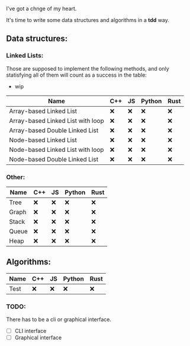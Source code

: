 I've got a chnge of my heart.

It's time to write some data structures and algorithms in a **tdd** way.

## Data structures:

### Linked Lists:
Those are supposed to implement the following methods, and only statisfying all of them will count as a success in the table:
- wip

|Name|C++|JS|Python|Rust|
|---|---|---|---|---|
|Array-based Linked List|❌|❌|❌|❌|
|Array-based Linked List with loop|❌|❌|❌|❌|
|Array-based Double Linked List|❌|❌|❌|❌|
|Node-based Linked List|❌|❌|❌|❌|
|Node-based Linked List with loop|❌|❌|❌|❌|
|Node-based Double Linked List|❌|❌|❌|❌|

### Other:
|Name|C++|JS|Python|Rust|
|---|---|---|---|---|
|Tree|❌|❌|❌|❌|
|Graph|❌|❌|❌|❌|
|Stack|❌|❌|❌|❌|
|Queue|❌|❌|❌|❌|
|Heap|❌|❌|❌|❌|

## Algorithms:
|Name|C++|JS|Python|Rust|
|---|---|---|---|---|
|Test|❌|❌|❌|❌|

### TODO:
There has to be a cli or graphical interface.
- [ ] CLI interface
- [ ] Graphical interface
